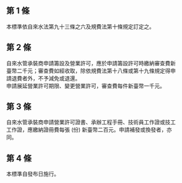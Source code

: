 第 1 條
-------
本標準依自來水法第九十三條之六及規費法第十條規定訂定之。

第 2 條
-------
自來水管承裝商申請籌設及營業許可，應於申請籌設許可時繳納審查費新  
臺幣二千元；審查費如經收取，除依規費法第十八條或第十九條規定得申  
請退費者外，不予減免或退還。  
申請展延營業許可期限、變更營業許可，審查費每件新臺幣一千元。

第 3 條
-------
自來水管承裝商申請營業許可證書、承辦工程手冊、技術員工作證或技工  
工作證，應繳納證冊費每張 (份) 新臺幣二百元。申請補發或換發者，亦  
同。

第 4 條
-------
本標準自發布日施行。

